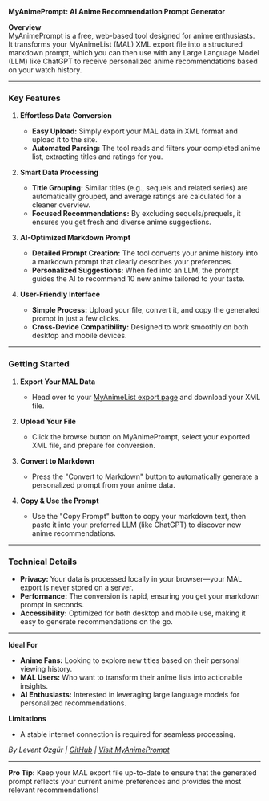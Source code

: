 **MyAnimePrompt: AI Anime Recommendation Prompt Generator**

**Overview**  
MyAnimePrompt is a free, web-based tool designed for anime enthusiasts. It transforms your MyAnimeList (MAL) XML export file into a structured markdown prompt, which you can then use with any Large Language Model (LLM) like ChatGPT to receive personalized anime recommendations based on your watch history.

---

### **Key Features**

1. **Effortless Data Conversion**  
   - **Easy Upload:** Simply export your MAL data in XML format and upload it to the site.  
   - **Automated Parsing:** The tool reads and filters your completed anime list, extracting titles and ratings for you.

2. **Smart Data Processing**  
   - **Title Grouping:** Similar titles (e.g., sequels and related series) are automatically grouped, and average ratings are calculated for a cleaner overview.  
   - **Focused Recommendations:** By excluding sequels/prequels, it ensures you get fresh and diverse anime suggestions.

3. **AI-Optimized Markdown Prompt**  
   - **Detailed Prompt Creation:** The tool converts your anime history into a markdown prompt that clearly describes your preferences.  
   - **Personalized Suggestions:** When fed into an LLM, the prompt guides the AI to recommend 10 new anime tailored to your taste.

4. **User-Friendly Interface**  
   - **Simple Process:** Upload your file, convert it, and copy the generated prompt in just a few clicks.  
   - **Cross-Device Compatibility:** Designed to work smoothly on both desktop and mobile devices.

---

### **Getting Started**

1. **Export Your MAL Data**  
   - Head over to your [MyAnimeList export page](https://myanimelist.net/panel.php?go=export) and download your XML file.

2. **Upload Your File**  
   - Click the browse button on MyAnimePrompt, select your exported XML file, and prepare for conversion.

3. **Convert to Markdown**  
   - Press the "Convert to Markdown" button to automatically generate a personalized prompt from your anime data.

4. **Copy & Use the Prompt**  
   - Use the "Copy Prompt" button to copy your markdown text, then paste it into your preferred LLM (like ChatGPT) to discover new anime recommendations.

---

### **Technical Details**

- **Privacy:** Your data is processed locally in your browser—your MAL export is never stored on a server.
- **Performance:** The conversion is rapid, ensuring you get your markdown prompt in seconds.
- **Accessibility:** Optimized for both desktop and mobile use, making it easy to generate recommendations on the go.

---

**Ideal For**

- **Anime Fans:** Looking to explore new titles based on their personal viewing history.
- **MAL Users:** Who want to transform their anime lists into actionable insights.
- **AI Enthusiasts:** Interested in leveraging large language models for personalized recommendations.

**Limitations**

- A stable internet connection is required for seamless processing.

*By Levent Özgür | [GitHub](https://github.com/levent1ozgur) | [Visit MyAnimePrompt](https://myanimeprompt.github.io/)*

---

**Pro Tip:** Keep your MAL export file up-to-date to ensure that the generated prompt reflects your current anime preferences and provides the most relevant recommendations!
